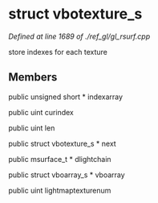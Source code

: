# struct vbotexture_s

*Defined at line 1689 of ./ref_gl/gl_rsurf.cpp*

 store indexes for each texture



## Members

public unsigned short * indexarray

public uint curindex

public uint len

public struct vbotexture_s * next

public msurface_t * dlightchain

public struct vboarray_s * vboarray

public uint lightmaptexturenum



